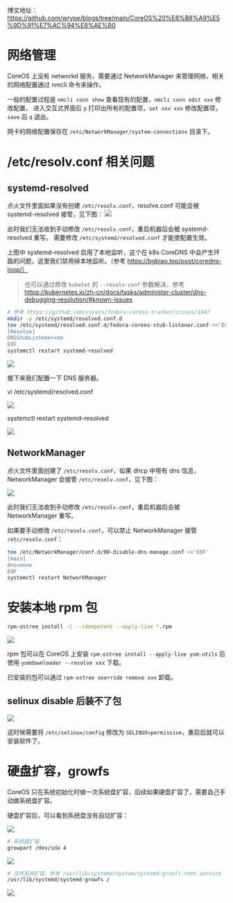 博文地址：https://github.com/wrype/blogs/tree/main/CoreOS%20%E8%B8%A9%E5%9D%91%E7%AC%94%E8%AE%B0

# 网络管理

CoreOS 上没有 networkd 服务，需要通过 NetworkManager 来管理网络，相关的网络配置通过 nmcli 命令来操作。

一般的配置过程是 `nmcli conn show` 查看现有的配置，`nmcli conn edit xxx` 修改配置，
进入交互式界面后 `p` 打印出所有的配置项，`set xxx xxx` 修改配置项，`save` 后 `q` 退出。

网卡的网络配置保存在 `/etc/NetworkManager/system-connections` 目录下。

# /etc/resolv.conf 相关问题

## systemd-resolved

点火文件里面如果没有创建 `/etc/resolv.conf`，resolve.conf 可能会被 systemd-resolved 接管，见下图：
![](imgs/Snipaste_2023-12-11_22-10-13.png)

此时我们无法收到手动修改 `/etc/resolv.conf`，重启机器后会被 systemd-resolved 重写。
需要修改 `/etc/systemd/resolved.conf` 才能使配置生效。

上图中 systemd-resolved 启用了本地监听，这个在 k8s CoreDNS 中会产生环路的问题，这里我们禁用掉本地监听。（参考 https://bgbiao.top/post/coredns-loop/）

> 也可以通过修改 `kubelet` 的 `--resolv-conf` 参数解决，参考 https://kubernetes.io/zh-cn/docs/tasks/administer-cluster/dns-debugging-resolution/#known-issues

```bash
# 参考 https://github.com/coreos/fedora-coreos-tracker/issues/1047
mkdir -p /etc/systemd/resolved.conf.d
tee /etc/systemd/resolved.conf.d/fedora-coreos-stub-listener.conf <<'EOF'
[Resolve]
DNSStubListener=no
EOF
systemctl restart systemd-resolved
```

![](imgs/Snipaste_2023-12-11_22-22-57.png)

接下来我们配置一下 DNS 服务器。

vi /etc/systemd/resolved.conf

![](imgs/Snipaste_2023-12-11_22-31-51.png)

systemctl restart systemd-resolved

![](imgs/Snipaste_2023-12-11_22-32-41.png)

## NetworkManager

点火文件里面创建了 `/etc/resolv.conf`，如果 dhcp 中带有 dns 信息，NetworkManager 会接管 `/etc/resolv.conf`，见下图：

![](imgs/Snipaste_2023-12-11_22-46-08.png)

此时我们无法收到手动修改 `/etc/resolv.conf`，重启机器后会被 NetworkManager 重写。

如果要手动修改 `/etc/resolv.conf`，可以禁止 NetworkManager 接管 `/etc/resolv.conf`：

```bash
tee /etc/NetworkManager/conf.d/90-disable-dns-manage.conf <<'EOF'
[main]
dns=none
EOF
systemctl restart NetworkManager
```

# 安装本地 rpm 包

```bash
rpm-ostree install -C --idempotent --apply-live *.rpm
```

![](imgs/Snipaste_2023-12-11_22-55-23.png)

rpm 包可以在 CoreOS 上安装 `rpm-ostree install --apply-live yum-utils` 后使用 `yumdownloader --resolve xxx` 下载。

已安装的包可以通过 `rpm-ostree override remove xxx` 卸载。

## selinux disable 后装不了包

![](imgs/Snipaste_2023-12-18_15-41-54.png)

这时候需要将 `/etc/selinux/config` 修改为 `SELINUX=permissive`，重启后就可以安装软件了。

# 硬盘扩容，growfs

CoreOS 只在系统初始化时做一次系统盘扩容，后续如果硬盘扩容了，需要自己手动做系统盘扩容。

硬盘扩容后，可以看到系统盘没有自动扩容：

![](imgs/Snipaste_2023-12-11_23-12-14.png)

```bash
# 系统盘扩容
growpart /dev/sda 4
```

![](imgs/Snipaste_2023-12-12_00-06-55.png)

```bash
# 文件系统扩容，参考 /usr/lib/systemd/system/systemd-growfs-root.service
/usr/lib/systemd/systemd-growfs /
```

![](imgs/Snipaste_2023-12-12_00-08-47.png)
